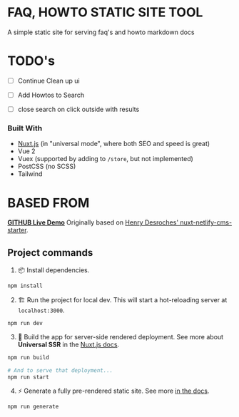 # FAQ, HOWTO STATIC SITE TOOL

A simple static site for serving faq's and howto markdown docs

# TODO's

- [ ] Continue Clean up ui
- [ ] Add Howtos to Search
- [ ] close search on click outside with results


### Built With
- [Nuxt.js](https://nuxtjs.org/) (in "universal mode", where both SEO and speed is great)
- Vue 2
- Vuex (supported by adding to `/store`, but not implemented)
- PostCSS (no SCSS)
- Tailwind



# BASED FROM 
**[GITHUB ](https://github.com/Knogobert/ntn-boilerplate)**
**[Live Demo](https://ntn-boilerplate.netlify.app/)**
Originally based on [Henry Desroches' nuxt-netlify-cms-starter](https://github.com/xdesro/nuxt-netlify-cms-starter).



## Project commands

1. 📦 Install dependencies.

```bash
npm install
```

2. 🏗 Run the project for local dev. This will start a hot-reloading server at `localhost:3000`.

```bash
npm run dev
```

3. 🌌 Build the app for server-side rendered deployment. See more about **Universal SSR** in the [Nuxt.js docs](https://nuxtjs.org/guide#server-rendered-universal-ssr-).

```bash
npm run build

# And to serve that deployment...
npm run start
```

4. ⚡️ Generate a fully pre-rendered static site. See more [in the docs](https://nuxtjs.org/guide#static-generated-pre-rendering-).

```bash
npm run generate
```

